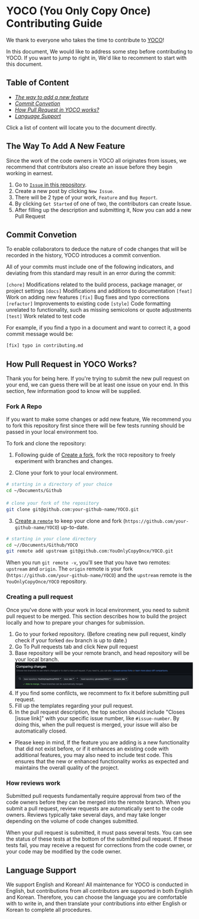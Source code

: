 # YOCO (You Only Copy Once) Contributing Guide

We thank to everyone who takes the time to contribute to [YOCO](https://github.com/YouOnlyCopyOnce/YOCO)!

In this document, We would like to address some step before contributing to YOCO. If you want to jump to right in, We'd like to recomment to start with this document.

## Table of Content

- [_The way to add a new feature_](#the-way-to-add-a-new-feature)
- [_Commit Convetion_](#commit-convetion)
- [_How Pull Request in YOCO works?_](#how-pull-request-in-yoco-works)
- [_Language Support_](#language-support)

Click a list of content will locate you to the document directly.

## The Way To Add A New Feature

Since the work of the code owners in YOCO all originates from issues, we recommend that contributors also create an issue before they begin working in earnest.

1. Go to [`Issue` in this repository](https://github.com/YouOnlyCopyOnce/YOCO/issues).
2. Create a new post by clicking `New Issue`.
3. There will be 2 type of your work, `Feature` and `Bug Report`.
4. By clicking `Get Started` of one of two, the contributors can create Issue.
5. After filling up the description and submitting it, Now you can add a new Pull Request

## Commit Convetion

To enable collaborators to deduce the nature of code changes that will be recorded in the history, YOCO introduces a commit convention.

All of your commits must include one of the following indicators, and deviating from this standard may result in an error during the commit:

`[chore]` Modifications related to the build process, package manager, or project settings
`[docs]` Modifications and additions to documentation
`[feat]` Work on adding new features
`[fix]` Bug fixes and typo corrections
`[refactor]` Improvements to existing code
`[style]` Code formatting unrelated to functionality, such as missing semicolons or quote adjustments
`[test]` Work related to test code

For example, if you find a typo in a document and want to correct it, a good commit message would be:

```bash
[fix] typo in contributing.md
```

## How Pull Request in YOCO Works?

Thank you for being here. If you're trying to submit the new pull request on your end, we can guess there will be at least one issue on your end. In this section, few information good to know will be supplied.

### Fork A Repo

If you want to make some changes or add new feature, We recommend you to fork this repository first since there will be few tests running should be passed in your local environment too.

To fork and clone the repository:

1. Following guide of [Create a fork](https://docs.github.com/en/get-started/quickstart/fork-a-repo), fork the `YOCO` repository to freely experiment with branches and changes.

2. Clone your fork to your local environment.

```bash
# starting in a directory of your choice
cd ~/Documents/Github

# clone your fork of the repository
git clone git@github.com:your-github-name/YOCO.git
```

3. [Create a `remote`](https://git-scm.com/book/en/v2/Git-Basics-Working-with-Remotes) to keep your clone and fork (`https://github.com/your-github-name/YOCO`) up-to-date.

```bash
# starting in your clone directory
cd ~//Documents/Github/YOCO
git remote add upstream git@github.com:YouOnlyCopyOnce/YOCO.git
```

When you run `git remote -v`, you'll see that you have two remotes: `upstream` and `origin`.
The `origin` remote is your fork (`https://github.com/your-github-name/YOCO`) and the `upstream` remote is the `YouOnlyCopyOnce/YOCO` repository.

### Creating a pull request

Once you've done with your work in local environment, you need to submit pull request to be merged.
This section describes how to build the project locally and how to prepare your changes for submission.

1. Go to your forked repository. (Before creating new pull request, kindly check if your forked `dev` branch is up to date.)
2. Go To Pull requests tab and click New pull request
3. Base repository will be your remote branch, and head repository will be your local branch.
   ![image](./images/contribution/compareBranch.png)
4. If you find some confilcts, we recomment to fix it before submitting pull request.
5. Fill up the templates regarding your pull request.
6. In the pull request description, the top section should include "Closes [issue link]" with your specific issue number, like `#issue-number`. By doing this, when the pull request is merged, your issue will also be automatically closed.

- Please keep in mind, If the feature you are adding is a new functionality that did not exist before, or if it enhances an existing code with additional features, you may also need to include test code. This ensures that the new or enhanced functionality works as expected and maintains the overall quality of the project.

### How reviews work

Submitted pull requests fundamentally require approval from two of the code owners before they can be merged into the remote branch. When you submit a pull request, review requests are automatically sent to the code owners. Reviews typically take several days, and may take longer depending on the volume of code changes submitted.

When your pull request is submitted, it must pass several tests. You can see the status of these tests at the bottom of the submitted pull request. If these tests fail, you may receive a request for corrections from the code owner, or your code may be modified by the code owner.

## Language Support

We support English and Korean!
All maintenance for YOCO is conducted in English, but contributions from all contributors are supported in both English and Korean. Therefore, you can choose the language you are comfortable with to write in, and then translate your contributions into either English or Korean to complete all procedures.
